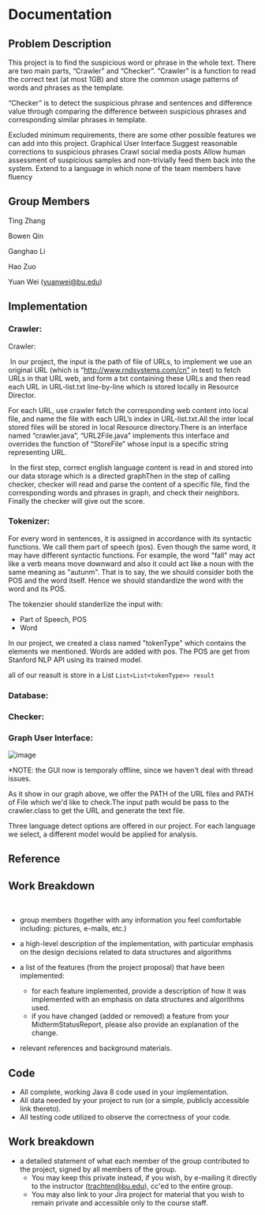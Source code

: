 # Documentation
## Problem Description

This project is to find the suspicious word or phrase in the whole text. There are two main parts, “Crawler” and “Checker”. “Crawler” is a function to read the correct text (at most 1GB) and store the common usage patterns of words and phrases as the template.

“Checker” is to detect the suspicious phrase and sentences and difference value through comparing the difference between suspicious phrases and corresponding similar phrases in template.

Excluded minimum requirements, there are some other possible features we can add into this project. Graphical User Interface Suggest reasonable corrections to suspicious phrases Crawl social media posts Allow human assessment of suspicious samples and non-trivially feed them back into the system. Extend to a language in which none of the team members have fluency

## Group Members

Ting Zhang 

Bowen Qin

Ganghao Li

Hao Zuo

Yuan Wei	(yuanwei@bu.edu)

## Implementation

### Crawler:

Crawler:

​	In our project,  the input is the path of file of URLs, to implement we use an original URL (which is “http://www.rndsystems.com/cn” in test) to fetch URLs in that URL web, and form a txt containing these URLs and then read each URL in URL-list.txt line-by-line which is stored locally in Resource Director.

For each URL, use crawler fetch the corresponding web content into local file, and name the file with each URL’s index in URL-list.txt.All the inter local stored files will be stored in local Resource directory.There is an interface named “crawler.java”, “URL2File.java” implements this interface and overrides the function of “StoreFile” whose input is a specific string representing URL.

​    In the first step, correct english language content is read in and stored into our data storage which is a directed graphThen in the step of calling checker, checker will read and parse the content of a specific file, find the corresponding words and phrases in graph, and check their neighbors. Finally the checker will give out the score.



### Tokenizer:

For every word in sentences,  it is assigned in accordance with its syntactic functions. We call them part of speech (pos). Even though the same word, it may have different syntactic functions. For example, the word "fall" may act like a verb means move downward and also it could act like a noun with the same meaning as "autunm". That is to say, the we should consider both the POS and the word itself. Hence we should standardize the word with the word and its POS.

The tokenzier should standerlize the input with:

- Part of Speech, POS
- Word

In our project, we created a class named "tokenType" which contains the elements we mentioned. Words are added with pos. The POS are get from Stanford NLP API using its trained model. 

all of our reasult is store in a List `List<List<tokenType>> result`

### Database:



### Checker:



### Graph User Interface:

![image](https://agile.bu.edu/bitbucket/projects/EP/repos/group3/browse/img/UI.png)

*NOTE: the GUI now is temporaly offline, since we haven't deal with thread issues.

As it show in our graph above, we offer the PATH of the URL files and  PATH of File which we'd like to check.The input path would be pass to the crawler.class  to get the URL and generate the text file.

Three language detect options are offered in our project. For each language we select, a different model would be applied for analysis. 



## Reference



## Work Breakdown

​    

- group members (together with any information you feel comfortable including: pictures, e-mails, etc.)

- a high-level description of the implementation, with particular emphasis on the design decisions related to data structures and algorithms

- a list of the features (from the project proposal) that have been implemented:
    - for each feature implemented, provide a description of how it was implemented with an emphasis on data structures and algorithms used.
    - if you have changed (added or removed) a feature from your MidtermStatusReport, please also provide an explanation of the change.
    
- relevant references and background materials.
## Code
- All complete, working Java 8 code used in your implementation.
- All data needed by your project to run (or a simple, publicly accessible link thereto).
- All testing code utilized to observe the correctness of your code.
## Work breakdown
- a detailed statement of what each member of the group contributed to the project, signed by all members of the group.
    - You may keep this private instead, if you wish, by e-mailing it directly to the instructor (trachten@bu.edu), cc'ed to the entire group.
    - You may also link to your Jira project for material that you wish to remain private and accessible only to the course staff.

